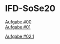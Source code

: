 # IFD-SoSe20

<a href="https://xd.adobe.com/view/aafdbdf5-8543-4592-4b52-399b89011630-dccc/">Aufgabe #00</a>
<br>
<a href="https://github.com/honoratoj/IFD-SoSe20/blob/master/Aufgabe%20%2301/Aufgabe%20%2301.pdf">Aufgabe #01</a>
<br>

 [ Aufgabe #02.1 ](GUI/gui.html)
